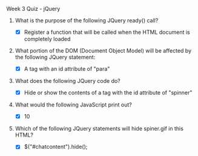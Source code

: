 Week 3 Quiz - jQuery

1. What is the purpose of the following JQuery ready() call?

    - [x] Register a function that will be called when the HTML document is completely loaded

2. What portion of the DOM (Document Object Model) will be affected by the following JQuery statement:

    - [x] A tag with an id attribute of "para"

3. What does the following JQuery code do?

    - [x] Hide or show the contents of a tag with the id attribute of "spinner"

4. What would the following JavaScript print out?

    - [x] 10

5. Which of the following JQuery statements will hide spiner.gif in this HTML?

    - [x] $("#chatcontent").hide();
    